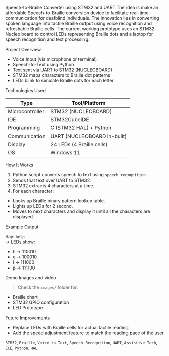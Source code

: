  Speech-to-Braille Converter using STM32 and UART
The idea is make an affordable Speech-to-Braille conversion device to facilitate real-time communication for deafblind individuals. The innovation lies in converting spoken language into tactile Braille output using voice recognition and refreshable Braille cells.
The current working prototype uses an STM32 Nucleo board to control LEDs representing Braille dots and a laptop for speech recognition and text processing. 

 Project Overview

- Voice Input (via microphone or terminal)
- Speech-to-Text using Python
- Text sent via UART to STM32 (NUCLEOBOARD)
- STM32 maps characters to Braille dot patterns
- LEDs blink to simulate Braille dots for each letter

 Technologies Used

| Type            | Tool/Platform              |
|-----------------|----------------------------|
| Microcontroller | STM32 (NUCLEOBOARD)        |
| IDE             | STM32CubeIDE               |
| Programming     | C (STM32 HAL) + Python     |
| Communication   | UART (NUCLEOBOARD in-built)|
| Display         | 24 LEDs (4 Braille cells)  |
| OS              | Windows 11                 |



How It Works

1.  Python script converts speech to text using `speech_recognition`
2.  Sends that text over UART to STM32.
3.  STM32 extracts 4 characters at a time.
4.  For each character:
   - Looks up Braille binary pattern lookup table.
   - Lights up LEDs for 2 second.
   - Moves to next characters and display it until all the characters are displayed.

 Example Output

Say: `help`  
→ LEDs show:  
- h → 110010  
- e → 100010  
- l → 111000  
- p → 111100


 Demo Images and video

>  Check the `images/` folder for:
- Braille chart
- STM32 GPIO configuration
- LED Prototype 




 Future Improvements

- Replace LEDs with Braille cells for actual tactile reading 
- Add the speed adjustment feature to match the reading pace of the user



`STM32`, `Braille`, `Voice to Text`, `Speech Recognition`, `UART`, `Assistive Tech`, `ECE`, `Python`, `HAL`




